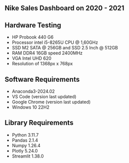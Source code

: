 ## Nike Sales Dashboard on 2020 - 2021

## Hardware Testing
- HP Probook 440 G6
- Processor intel i5-8265U CPU @ 1,60GHz
- SSD M2 SATA @ 256GB and SSD 2.5 Inch @ 512GB
- RAM DDR4 16GB speed 2400MHz
- VGA Intel UHD 620
- Resolution of 1368px x 768px

## Software Requirements
- Anaconda3-2024.02
- VS Code (version last updated)
- Google Chrome (version last updated)
- Windows 10 22H2

## Library Requirements
- Python 3.11.7
- Pandas 2.1.4
- Numpy 1.26.4
- Plotly 5.24.0
- Streamlit 1.38.0